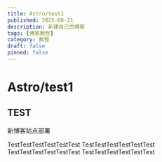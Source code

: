 ```yaml
---
title: Astro/test1
published: 2025-08-21
description: 新建自己的博客
tags: [博客教程]
category: 教程
draft: false 
pinned: false
---
```


# Astro/test1

## TEST

新博客站点部署

TestTestTestTestTestTest
TestTestTestTestTestTest
TestTestTestTestTestTest
TestTestTestTestTestTest
